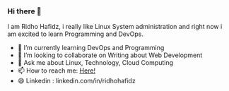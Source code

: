 ### Hi there 👋

I am Ridho Hafidz, i really like Linux System administration and right now i am excited to learn Programming and DevOps.
- 🌱 I’m currently learning DevOps and Programming
- 👯 I’m looking to collaborate on Writing about Web Development
- 💬 Ask me about Linux, Technology, Cloud Computing
- 📫 How to reach me: [Here!](mailto:mridhohafidz12@gmail.com)
- 😄 Linkedin : linkedin.com/in/ridhohafidz




<!--
**ridhohafidz/ridhohafidz** is a ✨ _special_ ✨ repository because its `README.md` (this file) appears on your GitHub profile.
![Github stats](https://github-readme-stats.vercel.app/api?username=ridhohafidz&theme=highcontrast&show_icons=true&count_private=true)
Here are some ideas to get you started:

![gif_anime](https://www.sogeti.com/globalassets/global/content-images/explore/blog/2020-predictions/00086---desk-anim---dark-blue---v0.1.gif)
- 🔭 I’m currently working on ...
- 🌱 I’m currently learning ...
- 👯 I’m looking to collaborate on ...
- 🤔 I’m looking for help with ...
- 💬 Ask me about ...
- 📫 How to reach me: ...
- 😄 Pronouns: ...
- ⚡ Fun fact: ...
-->
